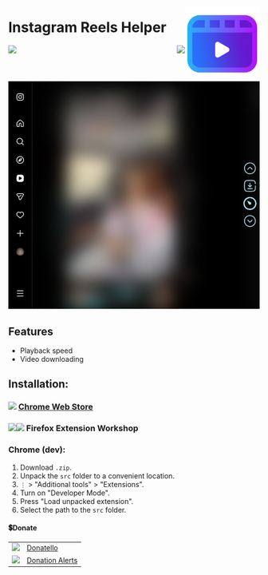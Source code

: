 <img src="github/images/icon.png" height="150" align="right"></img>

# Instagram Reels Helper

<p align="right">
    <img align="left" src="https://shields.io/badge/version-v1.0.0-blue">
    <a href="#donate"><img src="https://shields.io/badge/💲-Support_the_Project-2ea043"></a>
</p>

<img src="github/images/main.png" width="600px"/>

## Features

- Playback speed
- Video downloading

## Installation:

### <img width="18px" src="https://www.svgrepo.com/show/452180/chrome.svg"> [Chrome Web Store](https://chrome.google.com/webstore/detail/ainljmjbmkiophfkobhlpolkmmkeapkd)
### <img width="18px" src="https://www.svgrepo.com/show/452204/firefox.svg"><img src="https://img.shields.io/badge/pending-gray"> Firefox Extension Workshop 

### Chrome (dev):
  1. Download `.zip`.
  2. Unpack the `src` folder to a convenient location.
  3. `⋮` > "Additional tools" > "Extensions".
  4. Turn on "Developer Mode".
  5. Press "Load unpacked extension".
  6. Select the path to the `src` folder.


#### 💲Donate

<table>
  <tr>
    <td>
       <img width="18px" src="https://www.google.com/s2/favicons?domain=https://donatello.to&sz=256">
    </td>
    <td>
      <a href="https://donatello.to/super_zombi">Donatello</a>
    </td>
  </tr>
  <tr>
    <td>
       <img width="18px" src="https://www.google.com/s2/favicons?domain=https://www.donationalerts.com&sz=256">
    </td>
    <td>
      <a href="https://www.donationalerts.com/r/super_zombi">Donation Alerts</a>
    </td>
  </tr>
</table>
